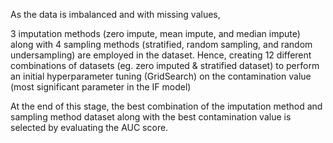 As the data is imbalanced and with missing values,

3 imputation methods (zero impute, mean impute, and median impute) along with 4 sampling methods (stratified, random sampling, and random undersampling) are employed in the dataset. Hence, creating 12 different combinations of datasets (eg. zero imputed & stratified dataset) to perform an initial hyperparameter tuning (GridSearch) on the contamination value (most significant parameter in the IF model)

At the end of this stage, the  best combination of the imputation method and sampling method dataset along with the best contamination value is selected by evaluating the AUC score.

